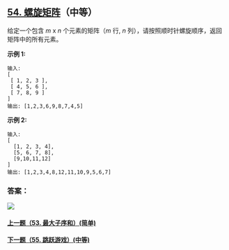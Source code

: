 ## [54. 螺旋矩阵](https://leetcode-cn.com/problems/spiral-matrix/)（中等）

给定一个包含 *m* x *n* 个元素的矩阵（*m* 行, *n* 列），请按照顺时针螺旋顺序，返回矩阵中的所有元素。

**示例 1:**

```
输入:
[
 [ 1, 2, 3 ],
 [ 4, 5, 6 ],
 [ 7, 8, 9 ]
]
输出: [1,2,3,6,9,8,7,4,5]
```

**示例 2:**

```
输入:
[
  [1, 2, 3, 4],
  [5, 6, 7, 8],
  [9,10,11,12]
]
输出: [1,2,3,4,8,12,11,10,9,5,6,7]
```



### 答案：



![](https://img-blog.csdnimg.cn/20200807155236311.png)

#### [上一题（53. 最大子序和）(简单)](https://github.com/sdwwld/leetCode/blob/master/src/main/java/com/wld/java/leetcode/leetCode0053.md)

#### [下一题（55. 跳跃游戏）(中等)](https://github.com/sdwwld/leetCode/blob/master/src/main/java/com/wld/java/leetcode/leetCode0055.md)